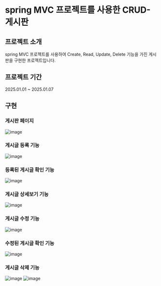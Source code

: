 # spring MVC 프로젝트를 사용한 CRUD-게시판
## 프로젝트 소개
spring MVC 프로젝트를 사용하여 Create, Read, Update, Delete 기능을 가진 게시판을 구현한 프로젝트입니다.

## 프로젝트 기간
2025.01.01 ~ 2025.01.07

## 구현
### 게시판 페이지
![image](https://github.com/user-attachments/assets/cdcf2522-b4b6-4038-905c-cdc797e94d3e)
### 게시글 등록 기능
![image](https://github.com/user-attachments/assets/e34d9ca5-799a-427a-bd28-94e092b09376)
### 등록된 게시글 확인 기능
![image](https://github.com/user-attachments/assets/451627ee-d9b9-4d03-b455-9060232a643b)
### 게시글 상세보기 기능
![image](https://github.com/user-attachments/assets/27b3c1cf-c32d-4a17-96db-4a3dfabedcd8)
### 게시글 수정 기능
![image](https://github.com/user-attachments/assets/c06c1441-5f15-4eef-af2b-1a09d0d813c1)
### 수정된 게시글 확인 기능 
![image](https://github.com/user-attachments/assets/6d73481b-ba57-42b6-8c12-2c91af1e4b0a)
### 게시글 삭제 기능 
![image](https://github.com/user-attachments/assets/4fb6b5ae-5c92-4405-a1e2-ba954fc17055)
![image](https://github.com/user-attachments/assets/e602ac36-5330-408e-b813-891dcc773170)
